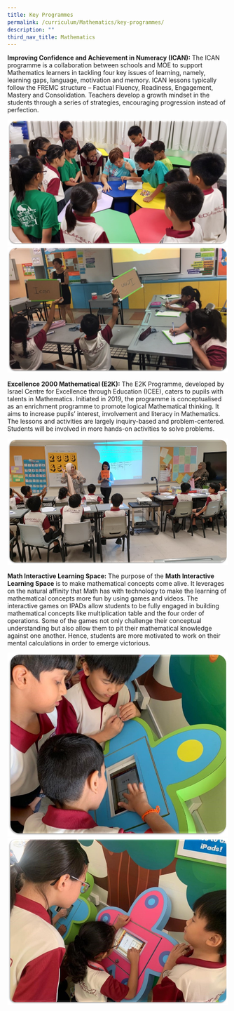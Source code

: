 ```yaml
---
title: Key Programmes
permalink: /curriculum/Mathematics/key-programmes/
description: ""
third_nav_title: Mathematics
---
```

**Improving Confidence and Achievement in Numeracy (ICAN):** The ICAN programme is a collaboration between schools and MOE to support Mathematics learners in tackling four key issues of learning, namely, learning gaps, language, motivation and memory. ICAN lessons typically follow the FREMC structure – Factual Fluency, Readiness, Engagement, Mastery and Consolidation. Teachers develop a growth mindset in the students through a series of strategies, encouraging progression instead of perfection.

![](/images/math1.jpeg)
![](/images/math2.jpeg)

**Excellence 2000 Mathematical (E2K):** The E2K Programme, developed by Israel Centre for Excellence through Education (ICEE), caters to pupils with talents in Mathematics. Initiated in 2019, the programme is conceptualised as an enrichment programme to promote logical Mathematical thinking. It aims to increase pupils’ interest, involvement and literacy in Mathematics. The lessons and activities are largely inquiry-based and problem-centered. Students will be involved in more hands-on activities to solve problems.

![](/images/math3.jpeg)

**Math Interactive Learning Space:** The purpose of the **Math Interactive Learning Space** is to make mathematical concepts come alive. It leverages on the natural affinity that Math has with technology to make the learning of mathematical concepts more fun by using games and videos. The interactive games on IPADs allow students to be fully engaged in building mathematical concepts like multiplication table and the four order of operations. Some of the games not only challenge their conceptual understanding but also allow them to pit their mathematical knowledge against one another. Hence, students are more motivated to work on their mental calculations in order to emerge victorious.

![](/images/math4.jpeg)
![](/images/math5.jpeg)